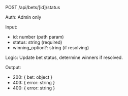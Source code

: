 POST /api/bets/[id]/status

Auth: Admin only

Input:

- id: number (path param)
- status: string (required)
- winning_option?: string (if resolving)

Logic: Update bet status, determine winners if resolved.

Output:

- 200: { bet: object }
- 403: { error: string }
- 400: { error: string }
